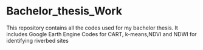 # Bachelor_thesis_Work
This repository contains all the codes used for my bachelor thesis. It includes Google Earth Engine Codes for CART, k-means,NDVI and NDWI for identifying riverbed sites
